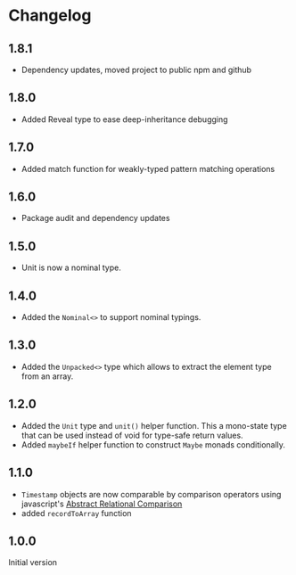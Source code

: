 # Changelog

## 1.8.1

-   Dependency updates, moved project to public npm and github

## 1.8.0

-   Added Reveal type to ease deep-inheritance debugging

## 1.7.0

-   Added match function for weakly-typed pattern matching operations

## 1.6.0

-   Package audit and dependency updates

## 1.5.0

-   Unit is now a nominal type.

## 1.4.0

-   Added the `Nominal<>` to support nominal typings.

## 1.3.0

-   Added the `Unpacked<>` type which allows to extract the element type from an array.

## 1.2.0

-   Added the `Unit` type and `unit()` helper function. This a mono-state type that can be used instead of void for type-safe return values.
-   Added `maybeIf` helper function to construct `Maybe` monads conditionally.

## 1.1.0

-   `Timestamp` objects are now comparable by comparison operators using javascript's [Abstract Relational Comparison](https://tc39.es/ecma262/#sec-abstract-relational-comparison)
-   added `recordToArray` function

## 1.0.0

Initial version
